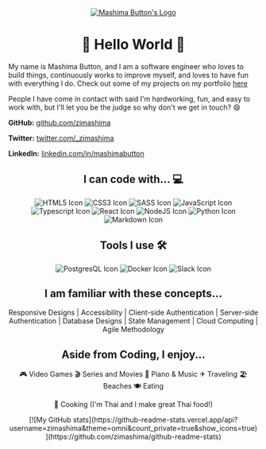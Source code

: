 


<div align="center">
<a href="https://mashimabutton.com">
<img src="https://raw.githubusercontent.com/zimashima/zimashima/master/assets/MashimaLogo.png" alt="Mashima Button's Logo"/></a>
</div>

<h1 align="center">  🙌  Hello World  🙌 </h1>

My name is Mashima Button, and I am a software engineer who loves to build things, continuously works to improve myself, and loves to have fun with everything I do. Check out some of my projects on my portfolio [here](https://mashimabutton.com)

People I have come in contact with said I'm hardworking, fun, and easy to work with, but I'll let you be the judge so why don't we get in touch? 😄

**GitHub:** [github.com/zimashima](https://github.com/zimashima)

**Twitter:** [twitter.com/_zimashima](https://twitter.com/_zimashima)

**LinkedIn:** [linkedin.com/in/mashimabutton](https://linkedin.com/in/mashimabutton)

<h2 align="center">  I can code with... 💻 </h2>

<div align="center"> 
<img src="https://raw.githubusercontent.com/zimashima/zimashima/master/assets/svgIcons/html5.svg" alt="HTML5 Icon"/>
<img src="https://raw.githubusercontent.com/zimashima/zimashima/master/assets/svgIcons/css3.svg" alt="CSS3 Icon"/>
<img src="https://raw.githubusercontent.com/zimashima/zimashima/master/assets/svgIcons/sass.svg" alt="SASS Icon"/>
<img src="https://raw.githubusercontent.com/zimashima/zimashima/master/assets/svgIcons/javascript.svg" alt="JavaScript Icon"/>
<img src="https://raw.githubusercontent.com/zimashima/zimashima/master/assets/svgIcons/typescript.svg" alt="Typescript Icon"/>
<img src="https://raw.githubusercontent.com/zimashima/zimashima/master/assets/svgIcons/react.svg" alt="React Icon" />
<img src="https://raw.githubusercontent.com/zimashima/zimashima/master/assets/svgIcons/node-dot-js.svg" alt="NodeJS Icon"/>
<img src="https://raw.githubusercontent.com/zimashima/zimashima/master/assets/svgIcons/python.svg" alt="Python Icon"/>
<img src="https://raw.githubusercontent.com/zimashima/zimashima/master/assets/svgIcons/markdown.svg" alt="Markdown Icon"/>
</div>

<h2 align="center">  Tools I use 🛠 </h2>

<div align="center"> 
<img src="https://raw.githubusercontent.com/zimashima/zimashima/master/assets/svgIcons/postgresql.svg" alt="PostgresQL Icon"/>
<img src="https://raw.githubusercontent.com/zimashima/zimashima/master/assets/svgIcons/docker.svg" alt="Docker Icon"/>
<img src="https://raw.githubusercontent.com/zimashima/zimashima/master/assets/svgIcons/slack.svg" alt="Slack Icon"/>
</div>


<h2 align="center">  I am familiar with these concepts... </h2>

<div align="center"> 

Responsive Designs | Accessibility | Client-side Authentication | Server-side Authentication | Database Designs | State Management | Cloud Computing | Agile Methodology

</div>

<h2 align="center">  Aside from Coding, I enjoy... </h2>
<div align="center"> 

🎮 Video Games 🎬 Series and Movies 🎹 Piano & Music  ✈ Traveling  🏖 Beaches
🍽 Eating

🍳 Cooking (I'm Thai and I make great Thai food!)
</div>
<div align="center">
[![My GitHub stats](https://github-readme-stats.vercel.app/api?username=zimashima&theme=omni&count_private=true&show_icons=true)](https://github.com/zimashima/github-readme-stats)
</div>